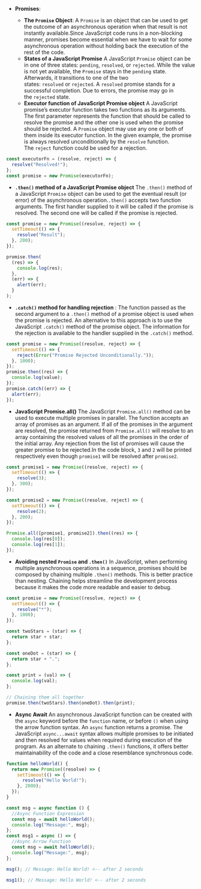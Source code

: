 - **Promises**:

  - **The `Promise` Object**: A `Promise` is an object that can be used to get the outcome of an asynchronous operation when that result is not instantly available.Since JavaScript code runs in a non-blocking manner, promises become essential when we have to wait for some asynchronous operation without holding back the execution of the rest of the code.

  * **States of a JavaScript Promise** A JavaScript `Promise` object can be in one of three states: `pending`, `resolved`, or `rejected`. While the value is not yet available, the `Promise` stays in the `pending` state. Afterwards, it transitions to one of the two states: `resolved` or `rejected`. A `resolved` promise stands for a successful completion. Due to errors, the promise may go in the `rejected` state.
  * **Executor function of JavaScript Promise object** A JavaScript promise’s executor function takes two functions as its arguments. The first parameter represents the function that should be called to resolve the promise and the other one is used when the promise should be rejected. A `Promise` object may use any one or both of them inside its executor function. In the given example, the promise is always resolved unconditionally by the `resolve` function. The `reject` function could be used for a rejection.

```javascript
const executorFn = (resolve, reject) => {
  resolve("Resolved!");
};
const promise = new Promise(executorFn);
```

- **`.then()` method of a JavaScript Promise object** The `.then()` method of a JavaScript `Promise` object can be used to get the eventual result (or error) of the asynchronous operation.`.then()` accepts two function arguments. The first handler supplied to it will be called if the promise is resolved. The second one will be called if the promise is rejected.

```javascript
const promise = new Promise((resolve, reject) => {
  setTimeout(() => {
    resolve("Result");
  }, 200);
});

promise.then(
  (res) => {
    console.log(res);
  },
  (err) => {
    alert(err);
  }
);
```

- **`.catch()` method for handling rejection** : The function passed as the second argument to a `.then()` method of a promise object is used when the promise is rejected. An alternative to this approach is to use the JavaScript `.catch()` method of the promise object. The information for the rejection is available to the handler supplied in the `.catch()` method.

```javascript
const promise = new Promise((resolve, reject) => {
  setTimeout(() => {
    reject(Error("Promise Rejected Unconditionally."));
  }, 1000);
});
promise.then((res) => {
  console.log(value);
});
promise.catch((err) => {
  alert(err);
});
```

- **JavaScript Promise.all()** The JavaScript `Promise.all()` method can be used to execute multiple promises in parallel. The function accepts an array of promises as an argument. If all of the promises in the argument are resolved, the promise returned from `Promise.all()` will resolve to an array containing the resolved values of all the promises in the order of the initial array. Any rejection from the list of promises will cause the greater promise to be rejected.In the code block, `3` and `2` will be printed respectively even though `promise1` will be resolved after `promise2`.

```javascript
const promise1 = new Promise((resolve, reject) => {
  setTimeout(() => {
    resolve(3);
  }, 300);
});

const promise2 = new Promise((resolve, reject) => {
  setTimeout(() => {
    resolve(2);
  }, 200);
});

Promise.all([promise1, promise2]).then((res) => {
  console.log(res[0]);
  console.log(res[1]);
});
```

- **Avoiding nested `Promise` and `.then()`** In JavaScript, when performing multiple asynchronous operations in a sequence, promises should be composed by chaining multiple `.then()` methods. This is better practice than nesting. Chaining helps streamline the development process because it makes the code more readable and easier to debug.

```javascript
const promise = new Promise((resolve, reject) => {
  setTimeout(() => {
    resolve("*");
  }, 1000);
});

const twoStars = (star) => {
  return star + star;
};

const oneDot = (star) => {
  return star + ".";
};

const print = (val) => {
  console.log(val);
};

// Chaining them all together
promise.then(twoStars).then(oneDot).then(print);
```

- **Async Await** An asynchronous JavaScript function can be created with the `async` keyword before the `function` name, or before `()` when using the arrow function syntax. An `async` function returns a promise. The JavaScript `async...await` syntax allows multiple promises to be initiated and then resolved for values when required during execution of the program. As an alternate to chaining `.then()` functions, it offers better maintainability of the code and a close resemblance synchronous code.

```javascript
function helloWorld() {
  return new Promise((resolve) => {
    setTimeout(() => {
      resolve("Hello World!");
    }, 2000);
  });
}

const msg = async function () {
  //Async Function Expression
  const msg = await helloWorld();
  console.log("Message:", msg);
};
const msg1 = async () => {
  //Async Arrow Function
  const msg = await helloWorld();
  console.log("Message:", msg);
};

msg(); // Message: Hello World! <-- after 2 seconds

msg1(); // Message: Hello World! <-- after 2 seconds
```
